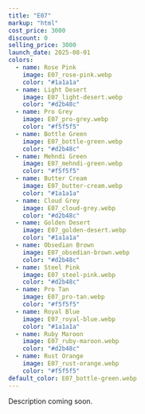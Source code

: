 ```yaml
---
title: "E07"
markup: "html"
cost_price: 3000
discount: 0
selling_price: 3000
launch_date: 2025-08-01
colors:
  - name: Rose Pink
    image: E07_rose-pink.webp
    color: "#1a1a1a"
  - name: Light Desert
    image: E07_light-desert.webp
    color: "#d2b48c"
  - name: Pro Grey
    image: E07_pro-grey.webp
    color: "#f5f5f5"
  - name: Bottle Green
    image: E07_bottle-green.webp
    color: "#d2b48c"
  - name: Mehndi Green
    image: E07_mehndi-green.webp
    color: "#f5f5f5"
  - name: Butter Cream
    image: E07_butter-cream.webp
    color: "#1a1a1a"
  - name: Cloud Grey
    image: E07_cloud-grey.webp
    color: "#d2b48c"
  - name: Golden Desert
    image: E07_golden-desert.webp
    color: "#1a1a1a"
  - name: Obsedian Brown
    image: E07_obsedian-brown.webp
    color: "#d2b48c"
  - name: Steel Pink
    image: E07_steel-pink.webp
    color: "#d2b48c"
  - name: Pro Tan
    image: E07_pro-tan.webp
    color: "#f5f5f5"
  - name: Royal Blue
    image: E07_royal-blue.webp
    color: "#1a1a1a"
  - name: Ruby Maroon
    image: E07_ruby-maroon.webp
    color: "#d2b48c"
  - name: Rust Orange
    image: E07_rust-orange.webp
    color: "#f5f5f5"
default_color: E07_bottle-green.webp
---
```


Description coming soon.
